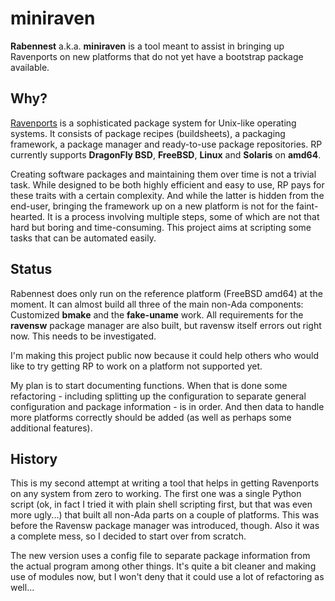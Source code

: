 # miniraven

**Rabennest** a.k.a. **miniraven** is a tool meant to assist in bringing up Ravenports on new platforms that do not yet have a bootstrap package available.

## Why?

[Ravenports](http://www.ravenports.com "Ravenports official website") is a sophisticated package system for Unix-like operating systems. It consists of package recipes (buildsheets), a packaging framework, a package manager and ready-to-use package repositories. RP currently supports **DragonFly BSD**, **FreeBSD**, **Linux** and **Solaris** on **amd64**.

Creating software packages and maintaining them over time is not a trivial task. While designed to be both highly efficient and easy to use, RP pays for these traits with a certain complexity. And while the latter is hidden from the end-user, bringing the framework up on a new platform is not for the faint-hearted. It is a process involving multiple steps, some of which are not that hard but boring and time-consuming. This project aims at scripting some tasks that can be automated easily.

## Status

Rabennest does only run on the reference platform (FreeBSD amd64) at the moment. It can almost build all three of the main non-Ada components: Customized **bmake** and the **fake-uname** work. All requirements for the **ravensw** package manager are also built, but ravensw itself errors out right now. This needs to be investigated.

I'm making this project public now because it could help others who would like to try getting RP to work on a platform not supported yet.

My plan is to start documenting functions. When that is done some refactoring - including splitting up the configuration to separate general configuration and package information - is in order. And then data to handle more platforms correctly should be added (as well as perhaps some additional features).

## History

This is my second attempt at writing a tool that helps in getting Ravenports on any system from zero to working. The first one was a single Python script (ok, in fact I tried it with plain shell scripting first, but that was even more ugly...) that built all non-Ada parts on a couple of platforms. This was before the Ravensw package manager was introduced, though. Also it was a complete mess, so I decided to start over from scratch.

The new version uses a config file to separate package information from the actual program among other things. It's quite a bit cleaner and making use of modules now, but I won't deny that it could use a lot of refactoring as well...
